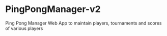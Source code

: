 # PingPongManager-v2
Ping Pong Manager Web App to maintain players, tournaments and scores of various players 
